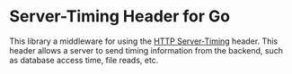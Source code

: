 # Server-Timing Header for Go

This library a middleware for using the
[HTTP Server-Timing](https://www.w3.org/TR/server-timing) header. This header
allows a server to send timing information from the backend, such as database
access time, file reads, etc.


